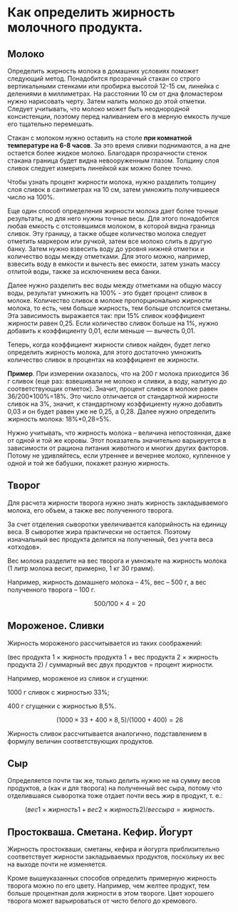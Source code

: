 # Как определить жирность молочного продукта.

## Молоко

Определить жирность молока в домашних условиях поможет следующий метод. Понадобится прозрачный стакан со строго вертикальными стенками или пробирка высотой 12-15 см, линейка с делениями в миллиметрах. На расстоянии 10 см от дна фломастером нужно нарисовать черту. Затем налить молоко до этой отметки. Следует учитывать, что молоко может быть неоднородной консистенции, поэтому перед наливанием его в мерную емкость лучше его тщательно перемешать.

Стакан с молоком нужно оставить на столе **при комнатной температуре на 6-8 часов**. За это время сливки поднимаются, а на дне остается более жидкое молоко. Благодаря прозрачности стенок стакана граница будет видна невооруженным глазом. Толщину слоя сливок следует измерить линейкой как можно более точно.

Чтобы узнать процент жирности молока, нужно разделить толщину слоя сливок в сантиметрах на 10 см, затем умножить получившееся число на 100%.

Еще один способ определения жирности молока дает более точные результаты, но для него нужны точные весы. Для этого понадобится любая емкость с отстоявшимся молоком, в которой видна граница сливок. Эту границу, а также общее количество молока следует отметить маркером или ручкой, затем все молоко слить в другую банку. Затем нужно взвесить воду до уровня нижней отметки и количество воды между отметками. Для этого можно, например, взвесить воду в емкости и вычесть вес емкости, затем узнать массу отлитой воды, также за исключением веса банки.

Далее нужно разделить вес воды между отметками на общую массу воды, результат умножить на 100% - это будет процент сливок в молоке. Количество сливок в молоке пропорционально жирности молока, то есть, чем больше жирность, тем больше отслоится сметаны. Эта зависимость выражается так: при 15% сливок коэффициент жирности равен 0,25. Если количество сливок больше на 1%, нужно добавить к коэффициенту 0,01, если меньше — вычесть 0,01.

Теперь, когда коэффициент жирности сливок найден, будет легко определить жирность молока, для этого достаточно умножить количество сливок в процентах на коэффициент ее жирности.

**Пример**. При измерении оказалось, что на 200 г молока приходится 36 г сливок (еще раз: взвешивали не молоко и сливки, а воду, налитую до соответствующих отметок). Значит, процент сливок в молоке равен 36/200*100%=18%. Это число отличается от стандартной жирности сливок на 3%, значит, к стандартному коэффициенту нужно добавить 0,03 и он будет равен уже не 0,25, а 0,28. Далее нужно определить жирность молока: 18%*0,28=5%.

Нужно учитывать, что жирность молока – величина непостоянная, даже от одной и той же коровы. Этот показатель значительно варьируется в зависимости от рациона питания животного и многих других факторов. Потому не удивляйтесь, если утреннее и вечернее молоко, купленное у одной и той же бабушки, покажет разную жирность.

## Творог

Для расчета жирности творога нужно знать жирность закладываемого молока, его объем, а также вес полученного творога.

За счет отделения сыворотки увеличивается калорийность на единицу веса. В сыворотке жира практически не остается. Поэтому изначальный вес продукта делится на полученный, без учета веса «отходов».

Вес молока разделите на вес творога и умножьте на жирность молока (1 литр молока весит, примерно, 1 кг 30 грамм).

Например, жирность домашнего молока – 4%, вес – 500 г, а вес полученного творога – 100 г.

$$500/100×4=20%.$$

## Мороженое. Сливки

Жирность мороженого рассчитывается из таких соображений:

(вес продукта 1 × жирность продукта 1 + вес продукта 2 ×
жирность продукта 2) / суммарный вес двух продуктов = процент жирности.

Например, мороженое из сливок и сгущенки:

1000 г сливок с жирностью 33%;

400 г сгущенки с жирностью 8,5%.

$$(1000×33+400×8,5)/(1000+400)=26%.$$

Жирность сливок рассчитывается аналогично, подставлением в формулу величин соответствующих продуктов.

## Сыр

Определяется почти так же, только делить нужно не на сумму весов продуктов, а (как и для творога) на полученный вес сыра, потому что отделившаяся сыворотка тоже отдает почти весь жир в продукт, т. е.:

$$(вес1 × жирность1 + вес2 × жирность2) / вес сыра = жирность.$$

## Простокваша. Сметана. Кефир. Йогурт

Жирность простокваши, сметаны, кефира и йогурта приблизительно соответствует жирности закладываемых продуктов, поскольку их вес на выходе почти не изменяется.

Кроме вышеуказанных способов определить примерную жирность творога можно по его цвету. Например, чем желтее продукт, тем больше процентная доля жирности в этом твороге. Цвет хорошего творога может варьироваться от чисто белого до кремового.

